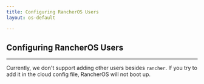 ```yaml
---
title: Configuring RancherOS Users
layout: os-default

---
```


## Configuring RancherOS Users
---

Currently, we don't support adding other users besides `rancher`. If you try to add it in the cloud config file, RancherOS will not boot up. 
